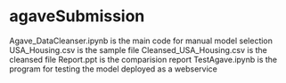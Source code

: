 # agaveSubmission

Agave_DataCleanser.ipynb is the main code for manual model selection
USA_Housing.csv is the sample file
Cleansed_USA_Housing.csv is the cleansed file
Report.ppt is the comparision report
TestAgave.ipynb is the program for testing the model deployed as a webservice

